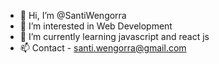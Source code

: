 - 👋 Hi, I’m @SantiWengorra
- 👀 I’m interested in Web Development
- 🌱 I’m currently learning javascript and react js
- 📫 Contact - santi.wengorra@gmail.com

<!---
SantiWengorra/SantiWengorra is a ✨ special ✨ repository because its `README.md` (this file) appears on your GitHub profile.
You can click the Preview link to take a look at your changes.
--->
